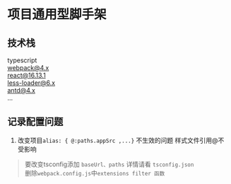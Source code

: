 # 项目通用型脚手架

## 技术栈 
typescript  
webpack@4.x  
react@16.13.1  
less-loader@6.x  
antd@4.x  
...

## 记录配置问题

1. 改变项目`alias: { @:paths.appSrc ,...}` 不生效的问题 样式文件引用@不受影响
> 要改变tsconfig添加 `baseUrl、paths` 详情请看 `tsconfig.json`  
> 删除`webpack.config.js`中`extensions filter 函数`
